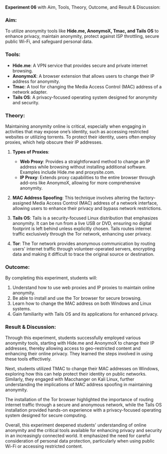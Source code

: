  **Experiment 06** with Aim, Tools, Theory, Outcome, and Result & Discussion:


### Aim:
To utilize anonymity tools like **Hide.me, AnonymoX, Tmac, and Tails OS** to enhance privacy, maintain anonymity, protect against ISP throttling, secure public Wi-Fi, and safeguard personal data.

### Tools:
- **Hide.me**: A VPN service that provides secure and private internet browsing.
- **AnonymoX**: A browser extension that allows users to change their IP address for anonymity.
- **Tmac**: A tool for changing the Media Access Control (MAC) address of a network adapter.
- **Tails OS**: A privacy-focused operating system designed for anonymity and security.

### Theory:
Maintaining anonymity online is critical, especially when engaging in activities that may expose one’s identity, such as accessing restricted websites or utilizing torrents. To protect their identity, users often employ proxies, which help obscure their IP addresses.

1. **Types of Proxies**:
   - **Web Proxy**: Provides a straightforward method to change an IP address while browsing without installing additional software. Examples include Hide.me and proxysite.com.
   - **IP Proxy**: Extends proxy capabilities to the entire browser through add-ons like AnonymoX, allowing for more comprehensive anonymity.

2. **MAC Address Spoofing**: This technique involves altering the factory-assigned Media Access Control (MAC) address of a network interface, allowing users to enhance their privacy and bypass network restrictions.

3. **Tails OS**: Tails is a security-focused Linux distribution that emphasizes anonymity. It can be run from a live USB or DVD, ensuring no digital footprint is left behind unless explicitly chosen. Tails routes internet traffic exclusively through the Tor network, enhancing user privacy.

4. **Tor**: The Tor network provides anonymous communication by routing users' internet traffic through volunteer-operated servers, encrypting data and making it difficult to trace the original source or destination.

### Outcome:
By completing this experiment, students will:
1. Understand how to use web proxies and IP proxies to maintain online anonymity.
2. Be able to install and use the Tor browser for secure browsing.
3. Learn how to change the MAC address on both Windows and Linux systems.
4. Gain familiarity with Tails OS and its applications for enhanced privacy.

### Result & Discussion:
Through this experiment, students successfully employed various anonymity tools, starting with Hide.me and AnonymoX to change their IP addresses, thereby allowing access to geo-restricted content and enhancing their online privacy. They learned the steps involved in using these tools effectively.

Next, students utilized TMAC to change their MAC addresses on Windows, exploring how this can help protect their identity on public networks. Similarly, they engaged with Macchanger on Kali Linux, further understanding the implications of MAC address spoofing in maintaining anonymity.

The installation of the Tor browser highlighted the importance of routing internet traffic through a secure and anonymous network, while the Tails OS installation provided hands-on experience with a privacy-focused operating system designed for secure computing.

Overall, this experiment deepened students' understanding of online anonymity and the critical tools available for enhancing privacy and security in an increasingly connected world. It emphasized the need for careful consideration of personal data protection, particularly when using public Wi-Fi or accessing restricted content.
